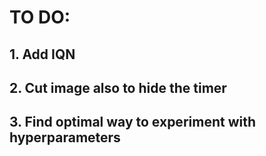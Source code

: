 # TO DO:
## 1. Add IQN
## 2. Cut image also to hide the timer
## 3. Find optimal way to experiment with hyperparameters
